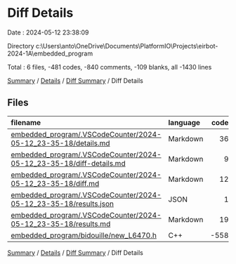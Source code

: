 # Diff Details

Date : 2024-05-12 23:38:09

Directory c:\\Users\\anto\\OneDrive\\Documents\\PlatformIO\\Projects\\eirbot-2024-1A\\embedded_program

Total : 6 files,  -481 codes, -840 comments, -109 blanks, all -1430 lines

[Summary](results.md) / [Details](details.md) / [Diff Summary](diff.md) / Diff Details

## Files
| filename | language | code | comment | blank | total |
| :--- | :--- | ---: | ---: | ---: | ---: |
| [embedded_program/.VSCodeCounter/2024-05-12_23-35-18/details.md](/embedded_program/.VSCodeCounter/2024-05-12_23-35-18/details.md) | Markdown | 36 | 0 | 6 | 42 |
| [embedded_program/.VSCodeCounter/2024-05-12_23-35-18/diff-details.md](/embedded_program/.VSCodeCounter/2024-05-12_23-35-18/diff-details.md) | Markdown | 9 | 0 | 6 | 15 |
| [embedded_program/.VSCodeCounter/2024-05-12_23-35-18/diff.md](/embedded_program/.VSCodeCounter/2024-05-12_23-35-18/diff.md) | Markdown | 12 | 0 | 7 | 19 |
| [embedded_program/.VSCodeCounter/2024-05-12_23-35-18/results.json](/embedded_program/.VSCodeCounter/2024-05-12_23-35-18/results.json) | JSON | 1 | 0 | 0 | 1 |
| [embedded_program/.VSCodeCounter/2024-05-12_23-35-18/results.md](/embedded_program/.VSCodeCounter/2024-05-12_23-35-18/results.md) | Markdown | 19 | 0 | 7 | 26 |
| [embedded_program/bidouille/new_L6470.h](/embedded_program/bidouille/new_L6470.h) | C++ | -558 | -840 | -135 | -1,533 |

[Summary](results.md) / [Details](details.md) / [Diff Summary](diff.md) / Diff Details